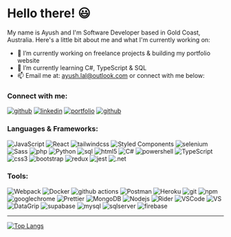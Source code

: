<!--
GitHub Readme Stats: https://github.com/anuraghazra/github-readme-stats
Icons: https://icons8.com
 -->

<!-- ![Ayush Lal Banner Image](https://github.com/ayush-lal/ayush-lal/blob/master/assets/GitHub_AyushLal_Banner.jpg?raw=true) -->

# Hello there! 😃

My name is Ayush and I'm Software Developer based in Gold Coast, Australia. Here's a little bit about me and what I'm currently working on:

- 🔭 I’m currently working on freelance projects & building my portfolio website
- 🌱 I’m currently learning C#, TypeScript & SQL
- 📫 Email me at: ayush.lal@outlook.com or connect with me below:

### Connect with me:

<a href="mailto:ayush.lal@outlook.com" target="_blank"><img alt="github" src="https://img.shields.io/badge/email-0078D4?&style=for-the-badge&logo=minutemailer&logoColor=white" /></a>
<a href="https://www.linkedin.com/in/ayushlal98" target="_blank"><img alt="linkedin" src="https://img.shields.io/badge/LinkedIn-0A66C2?&style=for-the-badge&logo=linkedin&logoColor=white" /></a>
<a href="https://www.ayushlal.dev" target="_blank"><img alt="portfolio" src="https://img.shields.io/badge/Portfolio-1a202c?&style=for-the-badge&logo=angellist&logoColor=white" /></a>
<a href="https://github.com/ayush-lal" target="_blank"><img alt="github" src="https://img.shields.io/badge/GitHub-181717?&style=for-the-badge&logo=Github&logoColor=white" /></a>

### Languages & Frameworks:

<p>
  <img alt="JavaScript" src="https://img.shields.io/badge/-JavaScript-E8D44D?style=for-the-badge&logo=javascript&logoColor=white" />
  <img alt="React" src="https://img.shields.io/badge/-React-45b8d8?style=for-the-badge&logo=react&logoColor=white" />  <img alt="tailwindcss" src="https://img.shields.io/badge/-TailwindCSS-06B6D4?style=for-the-badge&logo=tailwindcss&logoColor=white" />
  <img alt="Styled Components" src="https://img.shields.io/badge/-Styled_Components-db7092?style=for-the-badge&logo=styled-components&logoColor=white" />
  <img alt="selenium" src="https://img.shields.io/badge/-Selenium-43b02a?style=for-the-badge&logo=selenium&logoColor=white" />
  <img alt="Sass" src="https://img.shields.io/badge/-Sass-CC6699?style=for-the-badge&logo=sass&logoColor=white" />
  <img alt="php" src="https://img.shields.io/badge/-PHP-777BB4?style=for-the-badge&logo=php&logoColor=white" />
  <img alt="Python" src="https://img.shields.io/badge/-Python-3776AB?style=for-the-badge&logo=python&logoColor=white" />
  <img alt="sql" src="https://img.shields.io/badge/-SQL-FF3621?style=for-the-badge&logo=databricks&logoColor=white" />
  <img alt="html5" src="https://img.shields.io/badge/-HTML5-E34F26?style=for-the-badge&logo=html5&logoColor=white" />
  <img alt="C#" src="https://img.shields.io/badge/-C%23-239120?style=for-the-badge&logo=csharp&logoColor=white" />
  <img alt="powershell" src="https://img.shields.io/badge/-PowerShell-1F77C7?style=for-the-badge&logo=powershell&logoColor=white" />
  <img alt="TypeScript" src="https://img.shields.io/badge/-TypeScript-007ACC?style=for-the-badge&logo=typescript&logoColor=white" />
  <img alt="css3" src="https://img.shields.io/badge/-CSS3-1572B6?style=for-the-badge&logo=css3&logoColor=white" />
  <img alt="bootstrap" src="https://img.shields.io/badge/-Bootstrap-7952B3?style=for-the-badge&logo=bootstrap&logoColor=white" />
  <img alt="redux" src="https://img.shields.io/badge/-Redux-764ABC?style=for-the-badge&logo=redux&logoColor=white" />
  <img alt="jest" src="https://img.shields.io/badge/-Jest-C21325?style=for-the-badge&logo=jest&logoColor=white" />
  <img alt=".net" src="https://img.shields.io/badge/-.NET/ASP.NET-512BD4?style=for-the-badge&logo=.net&logoColor=white" />
</p>

### Tools:

<p>
  <img alt="Webpack" src="https://img.shields.io/badge/-Webpack-8DD6F9?style=for-the-badge&logo=webpack&logoColor=white" /> 
  <img alt="Docker" src="https://img.shields.io/badge/-Docker-46a2f1?style=for-the-badge&logo=docker&logoColor=white" />
  <img alt="github actions" src="https://img.shields.io/badge/-Github_Actions-2088FF?style=for-the-badge&logo=github-actions&logoColor=white" />
  <img alt="Postman" src="https://img.shields.io/badge/-Postman-D24726?style=for-the-badge&logo=postman&logoColor=white" />
  <img alt="Heroku" src="https://img.shields.io/badge/-Heroku-430098?style=for-the-badge&logo=heroku&logoColor=white" />
  <img alt="git" src="https://img.shields.io/badge/-Git-F05032?style=for-the-badge&logo=git&logoColor=white" />
  <img alt="npm" src="https://img.shields.io/badge/-NPM-CB3837?style=for-the-badge&logo=npm&logoColor=white" />
  <img alt="googlechrome" src="https://img.shields.io/badge/-Google_Chrome_Browser-4285F4?style=for-the-badge&logo=googlechrome&logoColor=white" />
  <img alt="Prettier" src="https://img.shields.io/badge/-Prettier-F7B93E?style=for-the-badge&logo=prettier&logoColor=white" />
  <img alt="MongoDB" src="https://img.shields.io/badge/-MongoDB-13aa52?style=for-the-badge&logo=mongodb&logoColor=white" />
  <img alt="Nodejs" src="https://img.shields.io/badge/-Nodejs-43853d?style=for-the-badge&logo=Node.js&logoColor=white" />
  <img alt="Rider" src="https://img.shields.io/badge/-Rider-000000?style=for-the-badge&logo=rider&logoColor=white" />
  <img alt="VSCode" src="https://img.shields.io/badge/-VS_Code-1F9CF0?style=for-the-badge&logo=visualstudio&logoColor=white" />
  <img alt="VS" src="https://img.shields.io/badge/-Visual_Studio-CB95F8?style=for-the-badge&logo=visualstudio&logoColor=white" />
  <img alt="DataGrip" src="https://img.shields.io/badge/-Data_Grip-000000?style=for-the-badge&logo=datagrip&logoColor=white" />
  <img alt="supabase" src="https://img.shields.io/badge/-Supabase-3ECF8E?style=for-the-badge&logo=supabase&logoColor=white" />
  <img alt="mysql" src="https://img.shields.io/badge/-MySQL-4479A1?style=for-the-badge&logo=mysql&logoColor=white" />
  <img alt="sqlserver" src="https://img.shields.io/badge/-SQL_Server-CC2927?style=for-the-badge&logo=microsoftsqlserver&logoColor=white" />
  <img alt="firebase" src="https://img.shields.io/badge/-Firebase-FFCA28?style=for-the-badge&logo=firebase&logoColor=white" />
</p>

---

[![Top Langs](https://github-readme-stats.vercel.app/api/top-langs/?username=ayush-lal&layout=compact&theme=cobalt)](https://github.com/ayush-lal)
